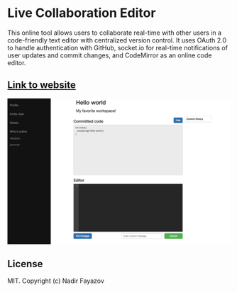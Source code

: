 # Live Collaboration Editor
This online tool allows users to collaborate real-time with other users in a code-friendly text editor with centralized version control. It uses OAuth 2.0 to handle authentication with GitHub, socket.io for real-time notifications of user updates and commit changes, and CodeMirror as an online code editor. 

## [Link to website](https://pacific-bayou-60506.herokuapp.com/login)

![Workspace View](/public/img/workspace.png)

## License

MIT. Copyright (c) Nadir Fayazov
